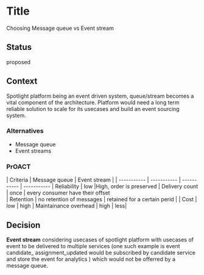 # Title
Choosing Message queue vs Event stream

## Status
proposed 

## Context
Spotlight platform being an event driven system, queue/stream becomes a vital component of the architecture. Platform would need a long term reliable solution to scale for its usecases and build an event sourcing system.

### Alternatives
* Message queue
* Event streams


### PrOACT 

| Criteria      | Message queue | Event stream | 
| ----------- | ----------- | ----------- | ----------- 
| Reliability      | low       |High, order is preserved
| Delivery count | once | every consumer have their offset  
| Retention | no retention of messages       | retained for a certain perid | 
| Cost | low        | high | 
Maintainance overhead | high | less|

## Decision
**Event stream**
considering usecases of spotlight platform with usecases of event to be delivered to multiple services (one such example is event candidate_ assignment_updated would be subscribed by candidate service and store the event for analytics ) which would not be offerred by a message queue. 
